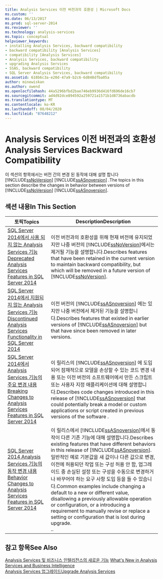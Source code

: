 ```yaml
---
title: Analysis Services 이전 버전과의 호환성 | Microsoft Docs
ms.custom: ''
ms.date: 06/13/2017
ms.prod: sql-server-2014
ms.reviewer: ''
ms.technology: analysis-services
ms.topic: conceptual
helpviewer_keywords:
- installing Analysis Services, backward compatibility
- backward compatibility [Analysis Services]
- compatibility [Analysis Services]
- Analysis Services, backward compatibility
- upgrading Analysis Services
- SSAS, backward compatibility
- SQL Server Analysis Services, backward compatibility
ms.assetid: 618b6c3a-e20d-47a9-b2c6-6d848dfba05a
author: minewiskan
ms.author: owend
ms.openlocfilehash: 44a5296bfbd2bae746eb9936d416fd696de16cb7
ms.sourcegitcommit: ad4d92dce894592a259721a1571b1d8736abacdb
ms.translationtype: MT
ms.contentlocale: ko-KR
ms.lasthandoff: 08/04/2020
ms.locfileid: "87648212"
---
```

# <a name="analysis-services-backward-compatibility"></a><span data-ttu-id="4dde7-102">Analysis Services 이전 버전과의 호환성</span><span class="sxs-lookup"><span data-stu-id="4dde7-102">Analysis Services Backward Compatibility</span></span>
  <span data-ttu-id="4dde7-103">이 섹션의 항목에서는 버전 간의 변경 된 동작에 대해 설명 합니다 [!INCLUDE[ssNoVersion](../includes/ssnoversion-md.md)] [!INCLUDE[ssASnoversion](../includes/ssasnoversion-md.md)] .</span><span class="sxs-lookup"><span data-stu-id="4dde7-103">The topics in this section describe the changes in behavior between versions of  [!INCLUDE[ssNoVersion](../includes/ssnoversion-md.md)] [!INCLUDE[ssASnoversion](../includes/ssasnoversion-md.md)].</span></span>  
  
## <a name="in-this-section"></a><span data-ttu-id="4dde7-104">섹션 내용</span><span class="sxs-lookup"><span data-stu-id="4dde7-104">In This Section</span></span>  
  
|<span data-ttu-id="4dde7-105">토픽</span><span class="sxs-lookup"><span data-stu-id="4dde7-105">Topics</span></span>|<span data-ttu-id="4dde7-106">Description</span><span class="sxs-lookup"><span data-stu-id="4dde7-106">Description</span></span>|  
|------------|-----------------|  
|[<span data-ttu-id="4dde7-107">SQL Server 2014에서 사용 되지 않는 Analysis Services 기능</span><span class="sxs-lookup"><span data-stu-id="4dde7-107">Deprecated Analysis Services Features in SQL Server 2014</span></span>](deprecated-analysis-services-features-in-sql-server-2014.md)|<span data-ttu-id="4dde7-108">이전 버전과의 호환성을 위해 현재 버전에 유지되었지만 나중 버전의 [!INCLUDE[ssNoVersion](../includes/ssnoversion-md.md)]에서는 제거될 기능을 설명합니다.</span><span class="sxs-lookup"><span data-stu-id="4dde7-108">Describes features that have been retained in the current version to maintain backward compatibility,  but which will be removed in a future version of [!INCLUDE[ssNoVersion](../includes/ssnoversion-md.md)].</span></span>|  
|[<span data-ttu-id="4dde7-109">SQL Server 2014에서 지원되지 않는 Analysis Services 기능</span><span class="sxs-lookup"><span data-stu-id="4dde7-109">Discontinued Analysis Services Functionality in SQL Server 2014</span></span>](discontinued-analysis-services-functionality-in-sql-server-2014.md)|<span data-ttu-id="4dde7-110">이전 버전의  [!INCLUDE[ssASnoversion](../includes/ssasnoversion-md.md)] 에는 있지만 나중 버전에서 제거된 기능을 설명합니다.</span><span class="sxs-lookup"><span data-stu-id="4dde7-110">Describes features that existed in earlier versions of  [!INCLUDE[ssASnoversion](../includes/ssasnoversion-md.md)] but that have since been removed in later versions.</span></span>|  
|[<span data-ttu-id="4dde7-111">SQL Server 2014에서 Analysis Services 기능의 주요 변경 내용</span><span class="sxs-lookup"><span data-stu-id="4dde7-111">Breaking Changes to Analysis Services Features in SQL Server 2014</span></span>](breaking-changes-to-analysis-services-features-in-sql-server-2014.md)|<span data-ttu-id="4dde7-112">이 릴리스의 [!INCLUDE[ssASnoversion](../includes/ssasnoversion-md.md)] 에 도입되어 잠재적으로 모델을 손상할 수 있는 코드 변경 내용 또는 이전 버전의 소프트웨어에서 만든 스크립트 또는 사용자 지정 애플리케이션에 대해 설명합니다.</span><span class="sxs-lookup"><span data-stu-id="4dde7-112">Describes code changes introduced in this release of [!INCLUDE[ssASnoversion](../includes/ssasnoversion-md.md)] that could potentially break a model or custom applications or script created in previous versions of the software .</span></span>|  
|[<span data-ttu-id="4dde7-113">SQL Server 2014 Analysis Services 기능의 동작 변경 내용</span><span class="sxs-lookup"><span data-stu-id="4dde7-113">Behavior Changes to Analysis Services Features in SQL Server 2014</span></span>](behavior-changes-to-analysis-services-features-in-sql-server-2014.md)|<span data-ttu-id="4dde7-114">이 릴리스에서 [!INCLUDE[ssASnoversion](../includes/ssasnoversion-md.md)]에서 동작이 다른 기존 기능에 대해 설명합니다.</span><span class="sxs-lookup"><span data-stu-id="4dde7-114">Describes existing features that have different behaviors in this release of [!INCLUDE[ssASnoversion](../includes/ssasnoversion-md.md)].</span></span> <span data-ttu-id="4dde7-115">일반적인 예로 기본값을 새 값이나 다른 값으로 변경, 이전에 허용되던 작업 또는 구성 허용 안 함, 업그레이드 중 손실된 설정 또는 구성을 수동으로 변경하거나 바꾸어야 하는 요구 사항 도입 등을 들 수 있습니다.</span><span class="sxs-lookup"><span data-stu-id="4dde7-115">Common examples include changing a default to a new or different value, disallowing a previously allowable operation or configuration, or a introducing a requirement to manually revise or replace a setting or configuration that is lost during upgrade.</span></span><br /> <span data-ttu-id="4dde7-116">.</span><span class="sxs-lookup"><span data-stu-id="4dde7-116">.</span></span>|  
  
## <a name="see-also"></a><span data-ttu-id="4dde7-117">참고 항목</span><span class="sxs-lookup"><span data-stu-id="4dde7-117">See Also</span></span>  
 <span data-ttu-id="4dde7-118">[Analysis Services 및 비즈니스 인텔리전스의 새로운 기능](what-s-new-in-analysis-services.md) </span><span class="sxs-lookup"><span data-stu-id="4dde7-118">[What's New in Analysis Services and Business Intelligence](what-s-new-in-analysis-services.md) </span></span>  
 [<span data-ttu-id="4dde7-119">Analysis Services 업그레이드</span><span class="sxs-lookup"><span data-stu-id="4dde7-119">Upgrade Analysis Services</span></span>](../database-engine/install-windows/upgrade-analysis-services.md)  
  
  
